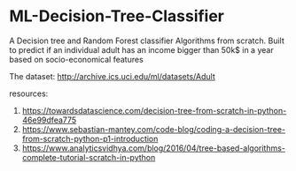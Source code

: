 # ML-Decision-Tree-Classifier

A Decision tree and Random Forest classifier Algorithms from scratch.
Built to predict if an individual adult has an income bigger than 50k$ in a year based
on socio-economical features

The dataset:
http://archive.ics.uci.edu/ml/datasets/Adult

resources:

1. https://towardsdatascience.com/decision-tree-from-scratch-in-python-46e99dfea775
2. https://www.sebastian-mantey.com/code-blog/coding-a-decision-tree-from-scratch-python-p1-introduction
3. https://www.analyticsvidhya.com/blog/2016/04/tree-based-algorithms-complete-tutorial-scratch-in-python

